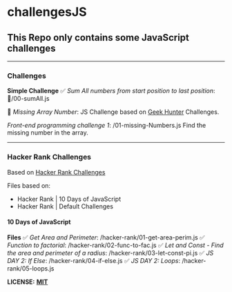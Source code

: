 # challengesJS
## This Repo only contains some JavaScript challenges

***

### Challenges

**Simple Challenge**
✅ *Sum All numbers from start position to last position*: 🔲/00-sumAll.js

🔲 *Missing Array Number*: JS Challenge based on [Geek Hunter](https://www.geekhunter.com.br/) Challenges.

*Front-end programming challenge 1*: /01-missing-Numbers.js
Find the missing number in the array.


***

### Hacker Rank Challenges
Based on [Hacker Rank Challenges](https://www.hackerrank.com/challenges/)

Files based on:
- Hacker Rank | 10 Days of JavaScript
- Hacker Rank | Default Challenges

#### 10 Days of JavaScript
**Files**
✅ *Get Area and Perimeter*: /hacker-rank/01-get-area-perim.js
✅ *Function to factorial*: /hacker-rank/02-func-to-fac.js
✅ *Let and Const - Find the area and perimeter of a radius*: /hacker-rank/03-let-const-pi.js
✅ *JS DAY 2: If Else*: /hacker-rank/04-if-else.js
✅ *JS DAY 2: Loops*: /hacker-rank/05-loops.js


**LICENSE:** **[MIT](https://tldrlegal.com/license/mit-license)**